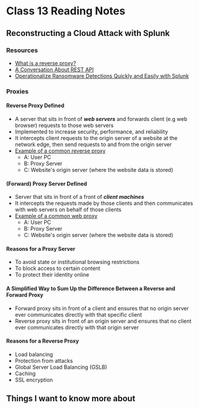 # Class 13 Reading Notes

## Reconstructing a Cloud Attack with Splunk

### Resources

- [What is a reverse proxy?](https://www.cloudflare.com/learning/cdn/glossary/reverse-proxy/)
- [A Conversation About REST API](https://gist.github.com/brookr/5977550)
- [Operationalize Ransomware Detections Quickly and Easily with Splunk](https://www.splunk.com/en_us/blog/industries/operationalize-ransomware-detections-quickly-and-easily-with-splunk.html)

### Proxies

#### Reverse Proxy Defined

- A server that sits in front of ***web servers*** and forwards client (e.g web browser) requests to those web servers
- Implemented to increase security, performance, and reliability
- It intercepts client requests to the origin server of a website at the network edge, then send requests to and from the origin server
- [Example of a common reverse proxy](https://www.cloudflare.com/img/learning/cdn/glossary/reverse-proxy/reverse-proxy-flow.svg)
  - A: User PC
  - B: Proxy Server
  - C: Website's origin server (where the website data is stored)

#### (Forward) Proxy Server Defined

- Server that sits in front of a front of ***client machines***
- It intercepts the requests made by those clients and then communicates with web servers on behalf of those clients
- [Example of a common web proxy](https://www.cloudflare.com/img/learning/cdn/glossary/reverse-proxy/forward-proxy-flow.svg)
  - A: User PC
  - B: Proxy Server
  - C: Website's origin server (where the website data is stored)

#### Reasons for a Proxy Server

- To avoid state or institutional browsing restrictions
- To block access to certain content
- To protect their identity online

#### A Simplified Way to Sum Up the Difference Between a Reverse and Forward Proxy

- Forward proxy sits in front of a client and ensures that no origin server ever communicates directly with that specific client
- Reverse proxy sits in front of an origin server and ensures that no client ever communicates directly with that origin server

#### Reasons for a Reverse Proxy

- Load balancing
- Protection from attacks
- Global Server Load Balancing (GSLB)
- Caching
- SSL encryption

## Things I want to know more about
